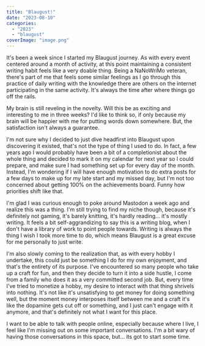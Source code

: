 ```yaml
---
title: "Blaugust!"
date: "2023-08-10"
categories: 
  - "2023"
  - "blaugust"
coverImage: "image.png"
---
```


It's been a week since I started my Blaugust journey. As with every event centered around a month of activity, at this point maintaining a consistent writing habit feels like a very doable thing. Being a NaNoWriMo veteran, there's part of me that feels some similar feelings as I go through this practice of daily writing with the knowledge there are others on the internet participating in the same activity. It's always the time after where things go off the rails.

My brain is still reveling in the novelty. Will this be as exciting and interesting to me in three weeks? I'd like to think so, if only because my brain will be happier with me for putting words down somewhere. But, the satisfaction isn't always a guarantee.

I'm not sure why I decided to just dive headfirst into Blaugust upon discovering it existed, that's not the type of thing I used to do. In fact, a few years ago I would probably have been a bit of a completionist about the whole thing and decided to mark it on my calendar for next year so I could prepare, and make sure I had something set up for every day of the month. Instead, I'm wondering if I will have enough motivation to do extra posts for a few days to make up for my late start and my missed day, but I'm not too concerned about getting 100% on the achievements board. Funny how priorities shift like that.

I'm glad I was curious enough to poke around Mastodon a week ago and realize this was a thing. I'm still trying to find my niche though, because it's definitely not gaming, it's barely knitting, it's hardly reading... it's mostly writing. It feels a bit self-aggrandizing to say this is a writing blog, when I don't have a library of work to point people towards. Writing is always the thing I wish I took more time to do, which means Blaugust is a great excuse for me personally to just write.

I'm also slowly coming to the realization that, as with every hobby I undertake, this could just be something I do for my own enjoyment, and that's the entirety of its purpose. I've encountered so many people who take up a craft for fun, and then they decide to turn it into a side hustle, I come from a family who does it as a very committed second job. But, every time I've tried to monetize a hobby, my desire to interact with that thing shrivels into nothing. It's not like it's unsatisfying to get money for doing something well, but the moment money interposes itself between me and a craft it's like the dopamine gets cut off or something, and I just can't engage with it anymore, and that's definitely not what I want for this place.

I want to be able to talk with people online, especially because where I live, I feel like I'm missing out on some important conversations. I'm a bit wary of having those conversations in this space, but... its got to start some time.
